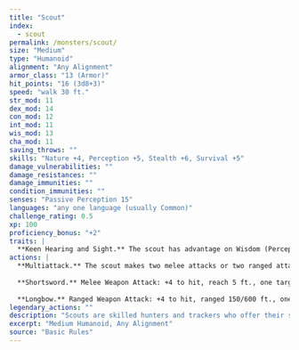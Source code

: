 ```yaml
---
title: "Scout"
index:
  - scout
permalink: /monsters/scout/
size: "Medium"
type: "Humanoid"
alignment: "Any Alignment"
armor_class: "13 (Armor)"
hit_points: "16 (3d8+3)"
speed: "walk 30 ft."
str_mod: 11
dex_mod: 14
con_mod: 12
int_mod: 11
wis_mod: 13
cha_mod: 11
saving_throws: ""
skills: "Nature +4, Perception +5, Stealth +6, Survival +5"
damage_vulnerabilities: ""
damage_resistances: ""
damage_immunities: ""
condition_immunities: ""
senses: "Passive Perception 15"
languages: "any one language (usually Common)"
challenge_rating: 0.5
xp: 100
proficiency_bonus: "+2"
traits: |
  **Keen Hearing and Sight.** The scout has advantage on Wisdom (Perception) checks that rely on hearing or sight.
actions: |
  **Multiattack.** The scout makes two melee attacks or two ranged attacks.
  
  **Shortsword.** Melee Weapon Attack: +4 to hit, reach 5 ft., one target. Hit: 5 (1d6 + 2) piercing damage.
  
  **Longbow.** Ranged Weapon Attack: +4 to hit, ranged 150/600 ft., one target. Hit: 6 (1d8 + 2) piercing damage.  
legendary_actions: ""
description: "Scouts are skilled hunters and trackers who offer their services for a fee. Most hunt wild game, but a few work as bounty hunters, serve as guides, or provide military reconnaissance."
excerpt: "Medium Humanoid, Any Alignment"
source: "Basic Rules"
---
```

